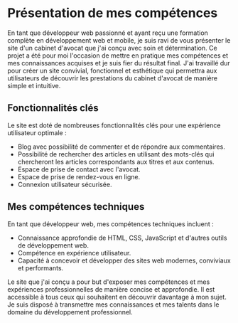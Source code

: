 # Présentation de mes compétences

En tant que développeur web passionné et ayant reçu une formation complète en développement web et mobile, je suis ravi de vous présenter le site d'un cabinet d'avocat que j'ai conçu avec soin et détermination. Ce projet a été pour moi l'occasion de mettre en pratique mes compétences et mes connaissances acquises et je suis fier du résultat final. J'ai travaillé dur pour créer un site convivial, fonctionnel et esthétique qui permettra aux utilisateurs de découvrir les prestations du cabinet d'avocat de manière simple et intuitive.

## Fonctionnalités clés

Le site est doté de nombreuses fonctionnalités clés pour une expérience utilisateur optimale :

- Blog avec possibilité de commenter et de répondre aux commentaires.
- Possibilité de rechercher des articles en utilisant des mots-clés qui chercheront les articles correspondants aux titres et aux contenus.
- Espace de prise de contact avec l'avocat.
- Espace de prise de rendez-vous en ligne.
- Connexion utilisateur sécurisée.

## Mes compétences techniques

En tant que développeur web, mes compétences techniques incluent :

- Connaissance approfondie de HTML, CSS, JavaScript et d'autres outils de développement web.
- Compétence en expérience utilisateur.
- Capacité à concevoir et développer des sites web modernes, conviviaux et performants.

Le site que j'ai conçu a pour but d'exposer mes compétences et mes expériences professionnelles de manière concise et approfondie. Il est accessible à tous ceux qui souhaitent en découvrir davantage à mon sujet. Je suis disposé à transmettre mes connaissances et mes talents dans le domaine du développement professionnel.
